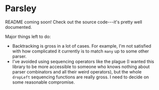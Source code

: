 # Parsley

README coming soon! Check out the source code---it's pretty well documented.

Major things left to do:
- Backtracking is gross in a lot of cases. For example, I'm not satisfied with how complicated it currently is to match `many` up to some other parser.
- I've avoided using sequencing operators like the plague (I wanted this library to be more accessible to someone who knows nothing about parser combinators and all their weird operators), but the whole `dropLeft` sequencing functions are really gross. I need to decide on some reasonable compromise.

